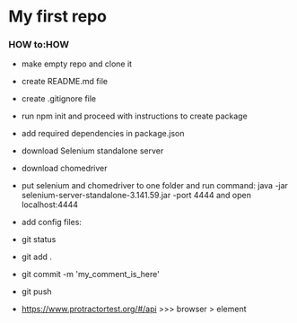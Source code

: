 # My first repo
### HOW to:HOW

- make empty repo and clone it
- create README.md file
- create .gitignore file
- run npm init and proceed with instructions to create package
- add required dependencies in package.json
- download Selenium standalone server
- download chomedriver
- put selenium and chomedriver to one folder and run command:
        java -jar selenium-server-standalone-3.141.59.jar -port 4444 and open localhost:4444
- add config files:
- git status
- git add .
- git commit -m 'my_comment_is_here'
- git push

- https://www.protractortest.org/#/api >>> browser > element 